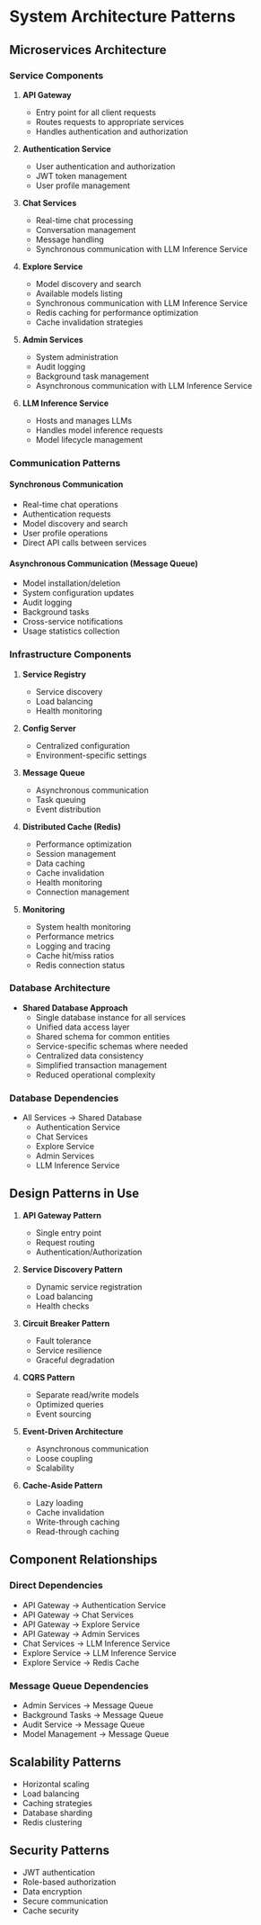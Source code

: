 # System Architecture Patterns

## Microservices Architecture

### Service Components
1. **API Gateway**
   - Entry point for all client requests
   - Routes requests to appropriate services
   - Handles authentication and authorization

2. **Authentication Service**
   - User authentication and authorization
   - JWT token management
   - User profile management

3. **Chat Services**
   - Real-time chat processing
   - Conversation management
   - Message handling
   - Synchronous communication with LLM Inference Service

4. **Explore Service**
   - Model discovery and search
   - Available models listing
   - Synchronous communication with LLM Inference Service
   - Redis caching for performance optimization
   - Cache invalidation strategies

5. **Admin Services**
   - System administration
   - Audit logging
   - Background task management
   - Asynchronous communication with LLM Inference Service

6. **LLM Inference Service**
   - Hosts and manages LLMs
   - Handles model inference requests
   - Model lifecycle management

### Communication Patterns

#### Synchronous Communication
- Real-time chat operations
- Authentication requests
- Model discovery and search
- User profile operations
- Direct API calls between services

#### Asynchronous Communication (Message Queue)
- Model installation/deletion
- System configuration updates
- Audit logging
- Background tasks
- Cross-service notifications
- Usage statistics collection

### Infrastructure Components
1. **Service Registry**
   - Service discovery
   - Load balancing
   - Health monitoring

2. **Config Server**
   - Centralized configuration
   - Environment-specific settings

3. **Message Queue**
   - Asynchronous communication
   - Task queuing
   - Event distribution

4. **Distributed Cache (Redis)**
   - Performance optimization
   - Session management
   - Data caching
   - Cache invalidation
   - Health monitoring
   - Connection management

5. **Monitoring**
   - System health monitoring
   - Performance metrics
   - Logging and tracing
   - Cache hit/miss ratios
   - Redis connection status

### Database Architecture
- **Shared Database Approach**
  - Single database instance for all services
  - Unified data access layer
  - Shared schema for common entities
  - Service-specific schemas where needed
  - Centralized data consistency
  - Simplified transaction management
  - Reduced operational complexity

### Database Dependencies
- All Services → Shared Database
  - Authentication Service
  - Chat Services
  - Explore Service
  - Admin Services
  - LLM Inference Service

## Design Patterns in Use

1. **API Gateway Pattern**
   - Single entry point
   - Request routing
   - Authentication/Authorization

2. **Service Discovery Pattern**
   - Dynamic service registration
   - Load balancing
   - Health checks

3. **Circuit Breaker Pattern**
   - Fault tolerance
   - Service resilience
   - Graceful degradation

4. **CQRS Pattern**
   - Separate read/write models
   - Optimized queries
   - Event sourcing

5. **Event-Driven Architecture**
   - Asynchronous communication
   - Loose coupling
   - Scalability

6. **Cache-Aside Pattern**
   - Lazy loading
   - Cache invalidation
   - Write-through caching
   - Read-through caching

## Component Relationships

### Direct Dependencies
- API Gateway → Authentication Service
- API Gateway → Chat Services
- API Gateway → Explore Service
- API Gateway → Admin Services
- Chat Services → LLM Inference Service
- Explore Service → LLM Inference Service
- Explore Service → Redis Cache

### Message Queue Dependencies
- Admin Services → Message Queue
- Background Tasks → Message Queue
- Audit Service → Message Queue
- Model Management → Message Queue

## Scalability Patterns
- Horizontal scaling
- Load balancing
- Caching strategies
- Database sharding
- Redis clustering

## Security Patterns
- JWT authentication
- Role-based authorization
- Data encryption
- Secure communication
- Cache security 